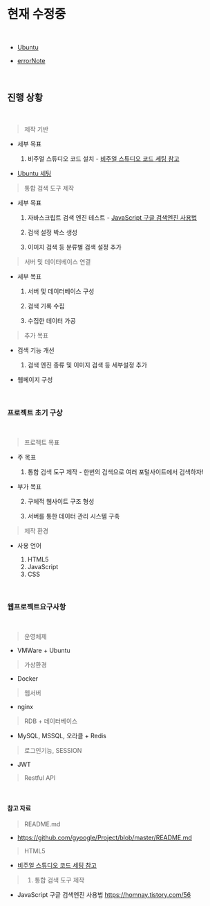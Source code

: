 # 현재 수정중

<br>

 - [Ubuntu](https://github.com/Kdyn08/Public/edit/main/Ubunt.md)
 
 - [errorNote](https://github.com/Kdyn08/Public/new/main)

<br>

## 진행 상황

<br>

> 제작 기반

  - 세부 목표

    1. 비주얼 스튜디오 코드 설치 - [비주얼 스튜디오 코드 세팅 참고](https://digiconfactory.tistory.com/entry/HTML5-%EA%B8%B0%EC%B4%88-%EB%B9%84%EC%A3%BC%EC%96%BC-%EC%8A%A4%ED%8A%9C%EB%94%94%EC%98%A4-%EC%BD%94%EB%93%9C-%EC%84%A4%EC%B9%98%EC%99%80-%EC%B4%88%EA%B8%B0%EC%84%A4%EC%A0%95-%ED%85%8C%EB%A7%88-%EC%8B%A4%ED%96%89-%ED%85%8C%EC%8A%A4%ED%8A%B8)

  - [Ubuntu 세팅](https://github.com/Kdyn08/Public/edit/main/Ubuntu.md)

> 통합 검색 도구 제작
   
  - 세부 목표

    1. 자바스크립트 검색 엔진 테스트  - [JavaScript 구글 검색엔진 사용법](https://homnay.tistory.com/56)
    
    2. 검색 설정 박스 생성
    
    3. 이미지 검색 등 분류별 검색 설정 추가

> 서버 및 데이터베이스 연결

  - 세부 목표

    1. 서버 및 데이터베이스 구성
    
    2. 검색 기록 수집
    
    3. 수집한 데이터 가공

> 추가 목표

  - 검색 기능 개선

    1. 검색 엔진 종류 및 이미지 검색 등 세부설정 추가

  - 웹페이지 구성

<br>

### 프로젝트 초기 구상

<br>

> 프로젝트 목표
 
  - 주 목표

    1. 통합 검색 도구 제작 - 한번의 검색으로 여러 포털사이트에서 검색하자!
    
  - 부가 목표
    
    2. 구체적 웹사이트 구조 형성
   
    3. 서버를 통한 데이터 관리 시스템 구축

> 제작 환경

  - 사용 언어
    
    1. HTML5
    2. JavaScript
    3. CSS
    
<br>

### 웹프로젝트요구사항

<br>

> 운영체제
 
 - VMWare + Ubuntu

> 가상환경

 - Docker

> 웹서버

 - nginx

> RDB + 데이터베이스

 - MySQL, MSSQL, 오라클 + Redis

> 로그인기능, SESSION

 - JWT

> Restful API

<br>

#### 참고 자료

> README.md

  - https://github.com/gyoogle/Project/blob/master/README.md

> HTML5

  - [비주얼 스튜디오 코드 세팅 참고](https://digiconfactory.tistory.com/entry/HTML5-%EA%B8%B0%EC%B4%88-%EB%B9%84%EC%A3%BC%EC%96%BC-%EC%8A%A4%ED%8A%9C%EB%94%94%EC%98%A4-%EC%BD%94%EB%93%9C-%EC%84%A4%EC%B9%98%EC%99%80-%EC%B4%88%EA%B8%B0%EC%84%A4%EC%A0%95-%ED%85%8C%EB%A7%88-%EC%8B%A4%ED%96%89-%ED%85%8C%EC%8A%A4%ED%8A%B8)

> 1. 통합 검색 도구 제작

  - JavaScript 구글 검색엔진 사용법 https://homnay.tistory.com/56


   
